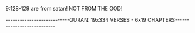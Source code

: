 9:128-129 are from satan! NOT FROM THE GOD!

---------------------------QURAN: 19x334 VERSES - 6x19 CHAPTERS---------------------------
